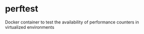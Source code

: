 # perftest
Docker container to test the availability of performance counters in virtualized environments
